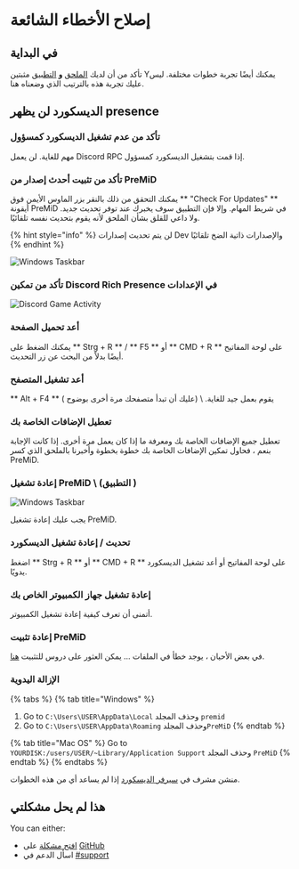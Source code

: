 # إصلاح الأخطاء الشائعة

## **في البداية**

تأكد من أن لديك [الملحق](../altthbyt/extension.md) **و**  [التطبيق](../altthbyt/application.md) مثبتين
Yيمكنك أيضًا تجربة خطوات مختلفة. ليس عليك تجربة هذه بالترتيب الذي وضعناه هنا.

##  الديسكورد لن يظهر presence

### تأكد من عدم تشغيل الديسكورد كمسؤول

مهم للغاية. لن يعمل Discord RPC إذا قمت بتشغيل الديسكورد كمسؤول.

### تأكد من تثبيت أحدث إصدار من PreMiD

يمكنك التحقق من ذلك بالنقر بزر الماوس الأيمن فوق ** "Check For Updates" ** أيقونة PreMiD في شريط المهام.
وإلا فإن التطبيق سوف يخبرك عند توفر تحديث جديد.
ولا داعي للقلق بشأن الملحق لأنه يقوم بتحديث نفسه تلقائيًا.

{% hint style="info" %}
لن يتم تحديث إصدارات Dev والإصدارات ذاتية الضخ تلقائيًا
{% endhint %}

![Windows Taskbar](https://github.com/PreMiD/PreMiD/raw/master/wiki/assets/CheckForUpdates.png)

### تأكد من تمكين Discord Rich Presence في الإعدادات

![Discord Game Activity](https://github.com/PreMiD/PreMiD/raw/master/wiki/assets/GameActivity.png)

### أعد تحميل الصفحة

يمكنك الضغط على ** Strg + R ** / ** F5 ** أو ** CMD + R ** على لوحة المفاتيح أيضًا بدلاً من البحث عن زر التحديث.

### أعد تشغيل المتصفح

** Alt + F4 ** يقوم بعمل جيد للغاية. \ (عليك أن تبدأ متصفحك مرة أخرى بوضوح \)

### تعطيل الإضافات الخاصة بك

تعطيل جميع الإضافات الخاصة بك ومعرفة ما إذا كان يعمل مرة أخرى.
إذا كانت الإجابة بنعم ، فحاول تمكين الإضافات الخاصة بك خطوة بخطوة وأخبرنا بالملحق الذي كسر PreMiD.

### إعادة تشغيل PreMiD \ (التطبيق \)

![Windows Taskbar](https://github.com/PreMiD/PreMiD/raw/master/wiki/assets/Quit.png)

يجب عليك إعادة تشغيل PreMiD.

### تحديث / إعادة تشغيل الديسكورد

اضغط ** Strg + R ** أو ** CMD + R ** على لوحة المفاتيح أو أعد تشغيل الديسكورد يدويًا.

### إعادة تشغيل جهاز الكمبيوتر الخاص بك

أتمنى أن تعرف كيفية إعادة تشغيل الكمبيوتر.

### إعادة تثبيت PreMiD

في بعض الأحيان ، يوجد خطأ في الملفات ... يمكن العثور على دروس للتثبيت [هنا](../altthbyt/application.md).

### الإزالة اليدوية

{% tabs %}
{% tab title="Windows" %}
1. Go to `C:\Users\USER\AppData\Local` وحذف المجلد `premid`
2. Go to `C:\Users\USER\AppData\Roaming` وحذف المجلد`PreMiD`
{% endtab %}

{% tab title="Mac OS" %}
Go to `YOURDISK:/users/USER/~Library/Application Support` وحذف المجلد `PreMiD`
{% endtab %}
{% endtabs %}

منشن مشرف في  [سيرفر الديسكورد](https://discord.gg/WvfVZ8T) إذا لم يساعد أي من هذه الخطوات.

## هذا لم يحل مشكلتي

You can either:

* [افتح مشكلة](https://github.com/PreMiD/PreMiD/issues/new/choose) على [GitHub](https://github.com/PreMiD/PreMiD)
* اسأل الدعم في [\#support](https://discord.gg/WvfVZ8T)

  


